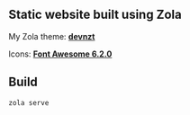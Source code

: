 ## Static website built using Zola

My Zola theme: **[devnzt](https://github.com/devendrn/devnzt)**

Icons: **[Font Awesome 6.2.0](https://fontawesome.com)**

## Build

```
zola serve
```

